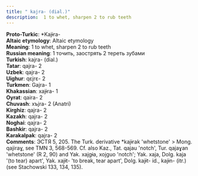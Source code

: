 ```yaml
---
title: " kajra- (dial.)"
description:  1 to whet, sharpen 2 to rub teeth
---
```


<strong>Proto-Turkic</strong>:  *Kajɨra-<br>
<strong>Altaic etymology</strong>:  Altaic etymology<br>
<strong>Meaning</strong>:  1 to whet, sharpen 2 to rub teeth<br>
<strong>Russian meaning</strong>:  1 точить, заострять 2 тереть зубами<br>
<strong>Turkish</strong>:  kajra- (dial.)<br>
<strong>Tatar</strong>:  qajra- 2<br>
<strong>Uzbek</strong>:  qajra- 2<br>
<strong>Uighur</strong>:  qɛjrɛ- 2<br>
<strong>Turkmen</strong>:  Gajra- 1<br>
<strong>Khakassian</strong>:  xajɨra- 1<br>
<strong>Oyrat</strong>:  qaira- 2<br>
<strong>Chuvash</strong>:  xъjra- 2 (Anatri)<br>
<strong>Kirghiz</strong>:  qajra- 2<br>
<strong>Kazakh</strong>:  qajra- 2<br>
<strong>Noghai</strong>:  qajra- 2<br>
<strong>Bashkir</strong>:  qajra- 2<br>
<strong>Karakalpak</strong>:  qajra- 2<br>
<strong>Comments</strong>:  ЭСТЯ 5, 205. The Turk. derivative *kajɨrak 'whetstone' > Mong. qajiraɣ, see TMN 3, 568-569. Cf. also Kaz., Tat. qajau 'notch', Tur. qajaɣan 'whetstone' (R 2, 90) and Yak. xajgɨa, xojguo 'notch'; Yak. xaja, Dolg. kaja '(to tear) apart', Yak. xajɨt- 'to break, tear apart', Dolg. kajɨt- id., kajɨn- (itr.) (see Stachowski 133, 134, 135).<br>


